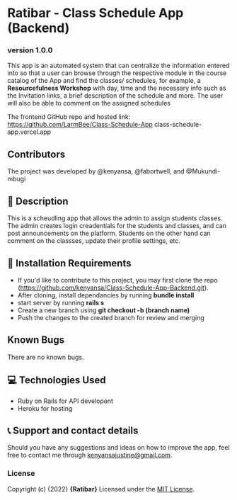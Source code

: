# Ratibar - Class Schedule App (Backend)
### version 1.0.0
This app is an automated system that can centralize the information entered into so that a user can browse through the respective module in the course catalog of the App and find the classes/ schedules, for example, a <b>Resourcefulness Workshop</b> with day, time and the necessary info such as the Invitation links, a brief description of the schedule and more. The user will also be able to comment on the assigned schedules

The frontend GitHub repo and hosted link:
https://github.com/LarmBee/Class-Schedule-App
class-schedule-app.vercel.app 

<!-- ## Screeshots
![Description part of the web-app](web-app_1.png)
![Pictorial for the Generator](web-app_2.png) -->

## Contributors
The project was developed by @kenyansa, @fabortwell, and @Mukundi-mbugi
## :flashlight: Description
This is a scheudling app that allows the admin to assign students classes. The admin creates login creadentials for the students and classes, and can post announcements on the platform. Students on the other hand can comment on the classses, update their profile settings, etc.

## :pushpin: Installation Requirements
- If you'd like to contribute to this project, you may first clone the repo (https://github.com/kenyansa/Class-Schedule-App-Backend.git).
- After cloning, install dependancies by running <b>bundle install</b>
- start server by running <b>rails s</b>
- Create a new branch using <b>git checkout -b (branch name) </b>
- Push the changes to the created branch for review and merging
## Known Bugs
There are no known bugs.
  
## :computer: Technologies Used
- Ruby on Rails for API developent
- Heroku for hosting
 ## :telephone_receiver: Support and contact details
Should you have any suggestions and ideas on how to improve the app, feel free to contact me through kenyansajustine@gmail.com.
### License
Copyright (c) {2022} **{Ratibar}**
Licensed under the [MIT License](LICENSE).
